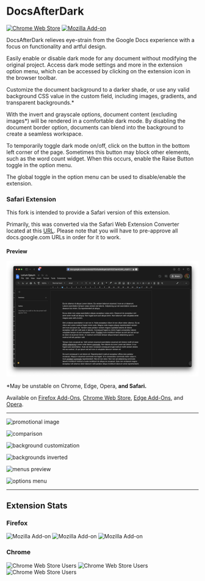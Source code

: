 # DocsAfterDark

[![Chrome Web Store](https://img.shields.io/chrome-web-store/v/pihphjfnfjmdbhakhjifipfdgbpenobg?color=%23262626%20)](https://chrome.google.com/webstore/detail/docsafterdark/pihphjfnfjmdbhakhjifipfdgbpenobg) [![Mozilla Add-on](https://img.shields.io/amo/v/docsafterdark?color=%23262626%20)](https://addons.mozilla.org/en-US/firefox/addon/docsafterdark/)

DocsAfterDark relieves eye-strain from the Google Docs experience with a focus on functionality and artful design.

Easily enable or disable dark mode for any document without modifying the original project. Access dark mode settings and more in the extension option menu, which can be accessed by clicking on the extension icon in the browser toolbar.

Customize the document background to a darker shade, or use any valid background CSS value in the custom field, including images, gradients, and transparent backgrounds.\*

With the invert and grayscale options, document content (excluding images\*) will be rendered in a comfortable dark mode. By disabling the document border option, documents can blend into the background to create a seamless workspace.

To temporarily toggle dark mode on/off, click on the button in the bottom left corner of the page. Sometimes this button may block other elements, such as the word count widget. When this occurs, enable the Raise Button toggle in the option menu.

The global toggle in the option menu can be used to disable/enable the extension.

### Safari Extension

This fork is intended to provide a Safari version of this extension. 

Primarily, this was converted via the Safari Web Extension Converter located at this [URL](https://developer.apple.com/documentation/safariservices/safari_web_extensions/converting_a_web_extension_for_safari). Please note that you will have to pre-approve all docs.google.com URLs in order for it to work.

#### Preview
![DocsAfterDark running on Safari 17](img/safari.png)

\*May be unstable on Chrome, Edge, Opera, **and Safari.**

Available on [Firefox Add-Ons](https://addons.mozilla.org/en-US/firefox/addon/docsafterdark/), [Chrome Web Store](https://chrome.google.com/webstore/detail/docsafterdark/pihphjfnfjmdbhakhjifipfdgbpenobg), [Edge Add-Ons](https://microsoftedge.microsoft.com/addons/detail/docsafterdark/bbpgjhhjjphjmabmohnkkpmelbfpgfna), and [Opera](https://addons.opera.com/en/extensions/details/docsafterdark/).

---

![promotional image](img/docsafterdark.png)

![comparison](img/comparison.png)

![background customization](img/backgrounds.png)

![backgrounds inverted](img/backgrounds_inverted.png)

![menus preview](img/menus.png)

![options menu](img/options_menu.png)

---

## Extension Stats

### Firefox

![Mozilla Add-on](https://img.shields.io/amo/users/docsafterdark?color=%23262626%20&label=firefox%20users) ![Mozilla Add-on](https://img.shields.io/amo/rating/docsafterdark?color=%23262626%20&label=firefox%20rating) ![Mozilla Add-on](https://img.shields.io/amo/dw/docsafterdark?color=%23262626%20&label=firefox%20downloads)

### Chrome

![Chrome Web Store Users](https://img.shields.io/chrome-web-store/users/pihphjfnfjmdbhakhjifipfdgbpenobg?color=%23262626%20&label=chrome%20users) ![Chrome Web Store Users](https://img.shields.io/chrome-web-store/rating/pihphjfnfjmdbhakhjifipfdgbpenobg?color=%23262626%20&label=chrome%20rating) ![Chrome Web Store Users](https://img.shields.io/chrome-web-store/rating-count/pihphjfnfjmdbhakhjifipfdgbpenobg?color=%23262626%20&label=chrome%20rating%20count)
